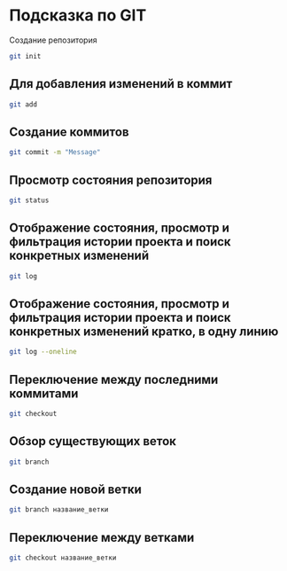 # Подсказка по GIT

Создание репозитория
```sh
git init
```
## Для добавления изменений в коммит
```sh
git add
```
## Создание коммитов
```sh
git commit -m "Message"
```
## Просмотр состояния репозитория
```sh
git status
```
## Отображение состояния, просмотр и фильтрация истории проекта и поиск конкретных изменений
```sh
git log
```
## Отображение состояния, просмотр и фильтрация истории проекта и поиск конкретных изменений кратко, в одну линию
```sh
git log --oneline
```
## Переключение между последними коммитами
```sh
git checkout
```

## Обзор существующих веток
```sh
git branch
```

## Создание новой ветки
```sh
git branch название_ветки
```

## Переключение между ветками

```sh
git checkout название_ветки
```

